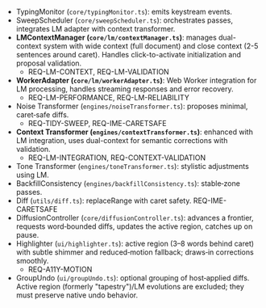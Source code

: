 <!--══════════════════════════════════════════════════
  ╔══════════════════════════════════════════════════════╗
  ║  ░  C 3   —   C O M P O N E N T S  ░░░░░░░░░░░░░░░░░  ║
  ║                                                      ║
  ║                                                      ║
  ║                                                      ║
  ║                                                      ║
  ║           ╌╌  P L A C E H O L D E R  ╌╌              ║
  ║                                                      ║
  ║                                                      ║
  ║                                                      ║
  ║                                                      ║
  ╚══════════════════════════════════════════════════════╝
    • WHAT ▸ Key components with responsibilities
    • WHY  ▸ Map PRD REQs to code units
    • HOW  ▸ Keep short; link files
-->

- TypingMonitor (`core/typingMonitor.ts`): emits keystream events.
- SweepScheduler (`core/sweepScheduler.ts`): orchestrates passes, integrates LM adapter with context transformer.
- **LMContextManager (`core/lm/contextManager.ts`)**: manages dual-context system with wide context (full document) and close context (2-5 sentences around caret). Handles click-to-activate initialization and proposal validation.
  - REQ-LM-CONTEXT, REQ-LM-VALIDATION
- **WorkerAdapter (`core/lm/workerAdapter.ts`)**: Web Worker integration for LM processing, handles streaming responses and error recovery.
  - REQ-LM-PERFORMANCE, REQ-LM-RELIABILITY
- Noise Transformer (`engines/noiseTransformer.ts`): proposes minimal, caret‑safe diffs.
  - REQ-TIDY-SWEEP, REQ-IME-CARETSAFE
- **Context Transformer (`engines/contextTransformer.ts`)**: enhanced with LM integration, uses dual-context for semantic corrections with validation.
  - REQ-LM-INTEGRATION, REQ-CONTEXT-VALIDATION
- Tone Transformer (`engines/toneTransformer.ts`): stylistic adjustments using LM.
- BackfillConsistency (`engines/backfillConsistency.ts`): stable‑zone passes.
- Diff (`utils/diff.ts`): replaceRange with caret safety. REQ-IME-CARETSAFE
- DiffusionController (`core/diffusionController.ts`): advances a frontier, requests word‑bounded diffs, updates the active region, catches up on pause.
- Highlighter (`ui/highlighter.ts`): active region (3–8 words behind caret) with subtle shimmer and reduced‑motion fallback; draws‑in corrections smoothly.
  - REQ-A11Y-MOTION
- GroupUndo (`ui/groupUndo.ts`): optional grouping of host‑applied diffs. Active region (formerly "tapestry")/LM evolutions are excluded; they must preserve native undo behavior.
